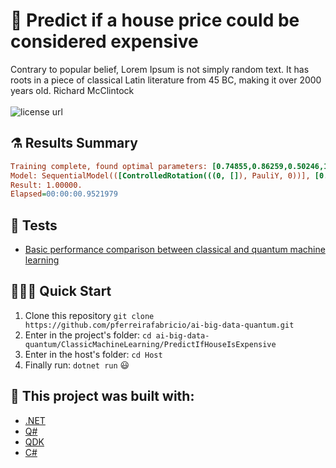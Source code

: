 # 🤖 Predict if a house price could be considered expensive

<p align="left">
Contrary to popular belief, Lorem Ipsum is not simply random text. It has roots in a piece of classical Latin literature from 45 BC, making it over 2000 years old. Richard McClintock
  <br><br>
  <!-- License -->
  <a>
    <img alt="license url" src="https://img.shields.io/badge/License-GPL--3.0-green?style=for-the-badge&labelColor=1C1E26&color=FDDE4A">
  </a>
</p>

## ⚗️ Results Summary

```ini
Training complete, found optimal parameters: [0.74855,0.86259,0.50246,1], -0.33899029094962474 with 7 misses
Model: SequentialModel(([ControlledRotation(((0, []), PauliY, 0))], [0.74855,0.86259,0.50246,1], -0.33899029094962474))
Result: 1.00000.
Elapsed=00:00:00.9521979
```

## 🧪 Tests
- [Basic performance comparison between classical and quantum machine learning](https://github.com/pferreirafabricio/ai-big-data-quantum/releases/tag/v0.0.1)

## 🏃🏽‍♂️ Quick Start
 1. Clone this repository `git clone https://github.com/pferreirafabricio/ai-big-data-quantum.git`
 2. Enter in the project's folder: `cd ai-big-data-quantum/ClassicMachineLearning/PredictIfHouseIsExpensive`
 3. Enter in the host's folder: `cd Host`
 4. Finally run: `dotnet run` 😃

## 🧱 This project was built with: 
- [.NET](https://dotnet.microsoft.com/en-us/)
- [Q#](https://docs.microsoft.com/en-us/azure/quantum/overview-what-is-qsharp-and-qdk)
- [QDK](https://docs.microsoft.com/en-us/azure/quantum/overview-what-is-qsharp-and-qdk)
- [C#](https://docs.microsoft.com/en-us/dotnet/csharp/)
